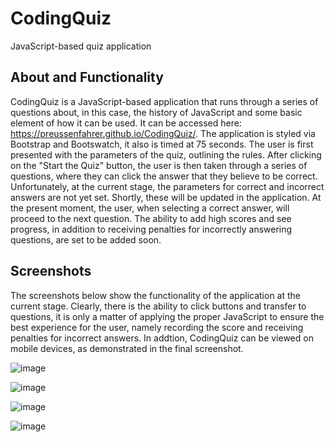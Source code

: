 # CodingQuiz
JavaScript-based quiz application
## About and Functionality
CodingQuiz is a JavaScript-based application that runs through a series of questions about, in this case, the history of JavaScript and some basic element of how it can be used. It can be accessed here: https://preussenfahrer.github.io/CodingQuiz/.  The application is styled via Bootstrap and Bootswatch, it also is timed at 75 seconds. The user is first presented with the parameters of the quiz, outlining the rules. After clicking on the "Start the Quiz" button, the user is then taken through a series of questions, where they can click the answer that they believe to be correct. Unfortunately, at the current stage, the parameters for correct and incorrect answers are not yet set. Shortly, these will be updated in the application. At the present moment, the user, when selecting a correct answer, will proceed to the next question. The ability to add high scores and see progress, in addition to receiving penalties for incorrectly answering questions, are set to be added soon.

## Screenshots
The screenshots below show the functionality of the application at the current stage. Clearly, there is the ability to click buttons and transfer to questions, it is only a matter of applying the proper JavaScript to ensure the best experience for the user, namely recording the score and receiving penalties for incorrect answers. In addtion, CodingQuiz can be viewed on mobile devices, as demonstrated in the final screenshot. 

![image](https://user-images.githubusercontent.com/70812339/101228934-d2256a00-366b-11eb-959d-e55bff1fc76c.png)


![image](https://user-images.githubusercontent.com/70812339/101228945-e10c1c80-366b-11eb-9c64-b66ed8b2b3df.png)


![image](https://user-images.githubusercontent.com/70812339/101228963-f2edbf80-366b-11eb-90cb-151166cf5a10.png)


![image](https://user-images.githubusercontent.com/70812339/101228993-22043100-366c-11eb-9c1e-595f1b61142d.png)
